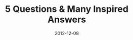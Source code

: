 ---
layout: post
title:  "5 Questions & Many Inspired Answers"
date:   2012-12-08
image: placeholder.png
categories: 
---